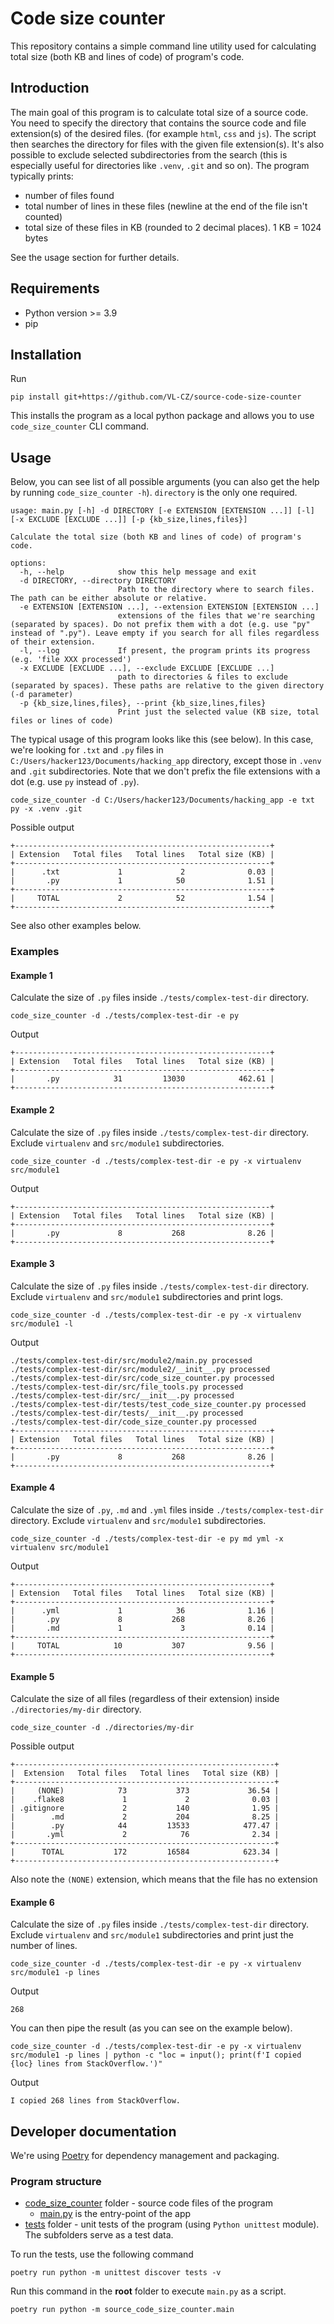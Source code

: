 # Code size counter
This repository contains a simple command line utility used for calculating total size (both 
KB and lines of code) of program's code.

## Introduction
The main goal of this program is to calculate total size of a source code.
You need to specify the directory that contains the source code and file extension(s) of the desired files.
(for example `html`, `css` and `js`). 
The script then searches the directory for files with the given file extension(s). It's also possible to exclude selected subdirectories from the search
(this is especially useful for directories like `.venv`, `.git` and so on).
The program typically prints:
- number of files found
- total number of lines in these files (newline at the end of the file isn't counted)
- total size of these files in KB (rounded to 2 decimal places). 1 KB = 1024 bytes

See the usage section for further details.

## Requirements
- Python version >= 3.9
- pip

## Installation
Run
```shell
pip install git+https://github.com/VL-CZ/source-code-size-counter
```

This installs the program as a local python package and allows you to use `code_size_counter` CLI command.

## Usage

Below, you can see list of all possible arguments (you can also get the help by running `code_size_counter -h`). `directory` is the only
one required.

```
usage: main.py [-h] -d DIRECTORY [-e EXTENSION [EXTENSION ...]] [-l] [-x EXCLUDE [EXCLUDE ...]] [-p {kb_size,lines,files}]

Calculate the total size (both KB and lines of code) of program's code.

options:
  -h, --help            show this help message and exit
  -d DIRECTORY, --directory DIRECTORY
                        Path to the directory where to search files. The path can be either absolute or relative.
  -e EXTENSION [EXTENSION ...], --extension EXTENSION [EXTENSION ...]
                        extensions of the files that we're searching (separated by spaces). Do not prefix them with a dot (e.g. use "py" instead of ".py"). Leave empty if you search for all files regardless of their extension.
  -l, --log             If present, the program prints its progress (e.g. 'file XXX processed')
  -x EXCLUDE [EXCLUDE ...], --exclude EXCLUDE [EXCLUDE ...]
                        path to directories & files to exclude (separated by spaces). These paths are relative to the given directory (-d parameter)
  -p {kb_size,lines,files}, --print {kb_size,lines,files}
                        Print just the selected value (KB size, total files or lines of code)
```

The typical usage of this program looks like this (see below). In this case, we're looking for `.txt` and `.py` files in `C:/Users/hacker123/Documents/hacking_app` directory,
except those in `.venv` and `.git` subdirectories.
Note that we don't prefix the file extensions with a dot (e.g. use `py` instead of `.py`).

```shell
code_size_counter -d C:/Users/hacker123/Documents/hacking_app -e txt py -x .venv .git
```
Possible output
```
+---------------------------------------------------------+
| Extension   Total files   Total lines   Total size (KB) |
+---------------------------------------------------------+
|      .txt             1             2              0.03 |
|       .py             1            50              1.51 |
+---------------------------------------------------------+
|     TOTAL             2            52              1.54 |
+---------------------------------------------------------+
```
See also other examples below.

### Examples
#### Example 1
Calculate the size of `.py` files inside `./tests/complex-test-dir` directory.

```shell
code_size_counter -d ./tests/complex-test-dir -e py
```
Output
```
+---------------------------------------------------------+
| Extension   Total files   Total lines   Total size (KB) |
+---------------------------------------------------------+
|       .py            31         13030            462.61 |
+---------------------------------------------------------+
```

#### Example 2
Calculate the size of `.py` files inside `./tests/complex-test-dir` directory. Exclude `virtualenv` and `src/module1` subdirectories.
```shell
code_size_counter -d ./tests/complex-test-dir -e py -x virtualenv src/module1
```
Output
```
+---------------------------------------------------------+
| Extension   Total files   Total lines   Total size (KB) |
+---------------------------------------------------------+
|       .py             8           268              8.26 |
+---------------------------------------------------------+
```

#### Example 3
Calculate the size of `.py` files inside `./tests/complex-test-dir` directory. Exclude `virtualenv` and `src/module1` subdirectories and print logs.
```shell
code_size_counter -d ./tests/complex-test-dir -e py -x virtualenv src/module1 -l
```
Output
```
./tests/complex-test-dir/src/module2/main.py processed
./tests/complex-test-dir/src/module2/__init__.py processed
./tests/complex-test-dir/src/code_size_counter.py processed
./tests/complex-test-dir/src/file_tools.py processed
./tests/complex-test-dir/src/__init__.py processed
./tests/complex-test-dir/tests/test_code_size_counter.py processed
./tests/complex-test-dir/tests/__init__.py processed
./tests/complex-test-dir/code_size_counter.py processed
+---------------------------------------------------------+
| Extension   Total files   Total lines   Total size (KB) |
+---------------------------------------------------------+
|       .py             8           268              8.26 |
+---------------------------------------------------------+   
```

#### Example 4
Calculate the size of `.py`, `.md` and `.yml` files inside `./tests/complex-test-dir` directory. Exclude `virtualenv` and `src/module1` subdirectories.
```shell
code_size_counter -d ./tests/complex-test-dir -e py md yml -x virtualenv src/module1
```
Output
```
+---------------------------------------------------------+
| Extension   Total files   Total lines   Total size (KB) |
+---------------------------------------------------------+
|      .yml             1            36              1.16 |
|       .py             8           268              8.26 |
|       .md             1             3              0.14 |
+---------------------------------------------------------+
|     TOTAL            10           307              9.56 |
+---------------------------------------------------------+
```

#### Example 5
Calculate the size of all files (regardless of their extension) inside `./directories/my-dir` directory.
```shell
code_size_counter -d ./directories/my-dir
```

Possible output
```
+----------------------------------------------------------+
|  Extension   Total files   Total lines   Total size (KB) |
+----------------------------------------------------------+
|     (NONE)            73           373             36.54 |
|    .flake8             1             2              0.03 |
| .gitignore             2           140              1.95 |
|        .md             2           204              8.25 |
|        .py            44         13533            477.47 |
|       .yml             2            76              2.34 |
+----------------------------------------------------------+
|      TOTAL           172         16584            623.34 |
+----------------------------------------------------------+
```

Also note the `(NONE)` extension, which means that the file has no extension


#### Example 6
Calculate the size of `.py` files inside `./tests/complex-test-dir` directory. Exclude `virtualenv` and `src/module1` subdirectories 
and print just the number of lines.
```shell
code_size_counter -d ./tests/complex-test-dir -e py -x virtualenv src/module1 -p lines
```

Output
```
268
```

You can then pipe the result (as you can see on the example below).
```shell
code_size_counter -d ./tests/complex-test-dir -e py -x virtualenv src/module1 -p lines | python -c "loc = input(); print(f'I copied {loc} lines from StackOverflow.')"
```
Output
```
I copied 268 lines from StackOverflow.
```

## Developer documentation

We're using [Poetry](https://python-poetry.org/docs/) for dependency management and packaging.

### Program structure

- [code_size_counter](./code_size_counter/) folder - source code files of the program
  - [main.py](code_size_counter/main.py) is the entry-point of the app
- [tests](./tests) folder - unit tests of the program (using `Python unittest` module). The subfolders serve as a test data.

To run the tests, use the following command
```shell
poetry run python -m unittest discover tests -v
```

Run this command in the **root** folder to execute `main.py` as a script.
```shell
poetry run python -m source_code_size_counter.main
```
